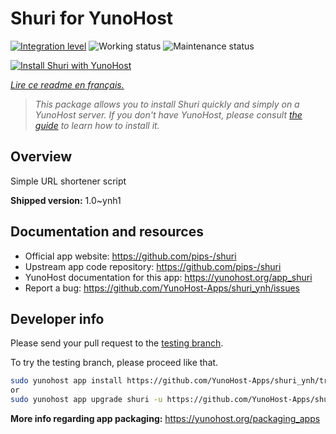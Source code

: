 <!--
N.B.: This README was automatically generated by https://github.com/YunoHost/apps/tree/master/tools/README-generator
It shall NOT be edited by hand.
-->

# Shuri for YunoHost

[![Integration level](https://dash.yunohost.org/integration/shuri.svg)](https://dash.yunohost.org/appci/app/shuri) ![Working status](https://ci-apps.yunohost.org/ci/badges/shuri.status.svg) ![Maintenance status](https://ci-apps.yunohost.org/ci/badges/shuri.maintain.svg)

[![Install Shuri with YunoHost](https://install-app.yunohost.org/install-with-yunohost.svg)](https://install-app.yunohost.org/?app=shuri)

*[Lire ce readme en français.](./README_fr.md)*

> *This package allows you to install Shuri quickly and simply on a YunoHost server.
If you don't have YunoHost, please consult [the guide](https://yunohost.org/#/install) to learn how to install it.*

## Overview

Simple URL shortener script

**Shipped version:** 1.0~ynh1
## Documentation and resources

* Official app website: <https://github.com/pips-/shuri>
* Upstream app code repository: <https://github.com/pips-/shuri>
* YunoHost documentation for this app: <https://yunohost.org/app_shuri>
* Report a bug: <https://github.com/YunoHost-Apps/shuri_ynh/issues>

## Developer info

Please send your pull request to the [testing branch](https://github.com/YunoHost-Apps/shuri_ynh/tree/testing).

To try the testing branch, please proceed like that.

``` bash
sudo yunohost app install https://github.com/YunoHost-Apps/shuri_ynh/tree/testing --debug
or
sudo yunohost app upgrade shuri -u https://github.com/YunoHost-Apps/shuri_ynh/tree/testing --debug
```

**More info regarding app packaging:** <https://yunohost.org/packaging_apps>
